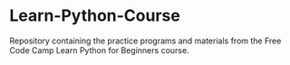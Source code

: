 # Learn-Python-Course
Repository containing the practice programs and materials from the Free Code Camp Learn Python for Beginners course.
